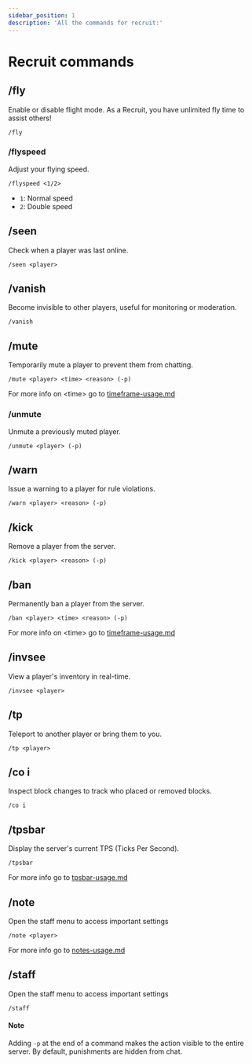 ```yaml
---
sidebar_position: 1
description: 'All the commands for recruit:'
---
```

# Recruit commands

## **/fly**

Enable or disable flight mode. As a Recruit, you have unlimited fly time to assist others!

```
/fly
```

### **/flyspeed**

Adjust your flying speed.

```
/flyspeed <1/2>
```

* `1`: Normal speed
* `2`: Double speed

## **/seen**

Check when a player was last online.

```
/seen <player>
```

## **/vanish**

Become invisible to other players, useful for monitoring or moderation.

```
/vanish
```

## **/mute**

Temporarily mute a player to prevent them from chatting.

```
/mute <player> <time> <reason> (-p)
```

For more info on \<time> go to [timeframe-usage.md](timeframe-usage.md "mention")

### **/unmute**

Unmute a previously muted player.

```
/unmute <player> (-p)
```

## **/warn**

Issue a warning to a player for rule violations.

```
/warn <player> <reason> (-p)
```

## **/kick**

Remove a player from the server.

```
/kick <player> <reason> (-p)
```

## **/ban**

Permanently ban a player from the server.

```
/ban <player> <time> <reason> (-p)
```

For more info on \<time> go to [timeframe-usage.md](timeframe-usage.md "mention")

## **/invsee**

View a player's inventory in real-time.

```
/invsee <player>
```

## **/tp**

Teleport to another player or bring them to you.

```
/tp <player>
```

## **/co i**

Inspect block changes to track who placed or removed blocks.

```
/co i
```

## **/tpsbar**

Display the server's current TPS (Ticks Per Second).

```
/tpsbar
```

For more info go to [tpsbar-usage.md](tpsbar-usage.md "mention")

## **/note**

Open the staff menu to access important settings

```
/note <player>
```

For more info go to [notes-usage.md](notes-usage.md "mention")

## **/staff**

Open the staff menu to access important settings

```
/staff
```

#### Note

Adding `-p` at the end of a command makes the action visible to the entire server. By default, punishments are hidden from chat.
